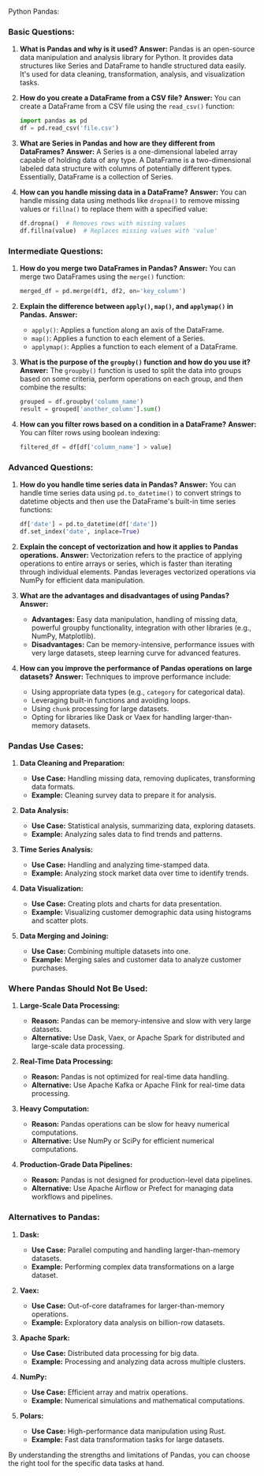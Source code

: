 Python Pandas:

### Basic Questions:
1. **What is Pandas and why is it used?**
   **Answer:** Pandas is an open-source data manipulation and analysis library for Python. It provides data structures like Series and DataFrame to handle structured data easily. It's used for data cleaning, transformation, analysis, and visualization tasks.

2. **How do you create a DataFrame from a CSV file?**
   **Answer:** You can create a DataFrame from a CSV file using the `read_csv()` function:
   ```python
   import pandas as pd
   df = pd.read_csv('file.csv')
   ```

3. **What are Series in Pandas and how are they different from DataFrames?**
   **Answer:** A Series is a one-dimensional labeled array capable of holding data of any type. A DataFrame is a two-dimensional labeled data structure with columns of potentially different types. Essentially, DataFrame is a collection of Series.

4. **How can you handle missing data in a DataFrame?**
   **Answer:** You can handle missing data using methods like `dropna()` to remove missing values or `fillna()` to replace them with a specified value:
   ```python
   df.dropna()  # Removes rows with missing values
   df.fillna(value)  # Replaces missing values with 'value'
   ```

### Intermediate Questions:
1. **How do you merge two DataFrames in Pandas?**
   **Answer:** You can merge two DataFrames using the `merge()` function:
   ```python
   merged_df = pd.merge(df1, df2, on='key_column')
   ```

2. **Explain the difference between `apply()`, `map()`, and `applymap()` in Pandas.**
   **Answer:** 
   - `apply()`: Applies a function along an axis of the DataFrame.
   - `map()`: Applies a function to each element of a Series.
   - `applymap()`: Applies a function to each element of a DataFrame.

3. **What is the purpose of the `groupby()` function and how do you use it?**
   **Answer:** The `groupby()` function is used to split the data into groups based on some criteria, perform operations on each group, and then combine the results:
   ```python
   grouped = df.groupby('column_name')
   result = grouped['another_column'].sum()
   ```

4. **How can you filter rows based on a condition in a DataFrame?**
   **Answer:** You can filter rows using boolean indexing:
   ```python
   filtered_df = df[df['column_name'] > value]
   ```

### Advanced Questions:
1. **How do you handle time series data in Pandas?**
   **Answer:** You can handle time series data using `pd.to_datetime()` to convert strings to datetime objects and then use the DataFrame's built-in time series functions:
   ```python
   df['date'] = pd.to_datetime(df['date'])
   df.set_index('date', inplace=True)
   ```

2. **Explain the concept of vectorization and how it applies to Pandas operations.**
   **Answer:** Vectorization refers to the practice of applying operations to entire arrays or series, which is faster than iterating through individual elements. Pandas leverages vectorized operations via NumPy for efficient data manipulation.

3. **What are the advantages and disadvantages of using Pandas?**
   **Answer:**
   - **Advantages:** Easy data manipulation, handling of missing data, powerful groupby functionality, integration with other libraries (e.g., NumPy, Matplotlib).
   - **Disadvantages:** Can be memory-intensive, performance issues with very large datasets, steep learning curve for advanced features.

4. **How can you improve the performance of Pandas operations on large datasets?**
   **Answer:** Techniques to improve performance include:
   - Using appropriate data types (e.g., `category` for categorical data).
   - Leveraging built-in functions and avoiding loops.
   - Using `chunk` processing for large datasets.
   - Opting for libraries like Dask or Vaex for handling larger-than-memory datasets.


### Pandas Use Cases:
1. **Data Cleaning and Preparation:**
   - **Use Case:** Handling missing data, removing duplicates, transforming data formats.
   - **Example:** Cleaning survey data to prepare it for analysis.

2. **Data Analysis:**
   - **Use Case:** Statistical analysis, summarizing data, exploring datasets.
   - **Example:** Analyzing sales data to find trends and patterns.

3. **Time Series Analysis:**
   - **Use Case:** Handling and analyzing time-stamped data.
   - **Example:** Analyzing stock market data over time to identify trends.

4. **Data Visualization:**
   - **Use Case:** Creating plots and charts for data presentation.
   - **Example:** Visualizing customer demographic data using histograms and scatter plots.

5. **Data Merging and Joining:**
   - **Use Case:** Combining multiple datasets into one.
   - **Example:** Merging sales and customer data to analyze customer purchases.

### Where Pandas Should Not Be Used:
1. **Large-Scale Data Processing:**
   - **Reason:** Pandas can be memory-intensive and slow with very large datasets.
   - **Alternative:** Use Dask, Vaex, or Apache Spark for distributed and large-scale data processing.

2. **Real-Time Data Processing:**
   - **Reason:** Pandas is not optimized for real-time data handling.
   - **Alternative:** Use Apache Kafka or Apache Flink for real-time data processing.

3. **Heavy Computation:**
   - **Reason:** Pandas operations can be slow for heavy numerical computations.
   - **Alternative:** Use NumPy or SciPy for efficient numerical computations.

4. **Production-Grade Data Pipelines:**
   - **Reason:** Pandas is not designed for production-level data pipelines.
   - **Alternative:** Use Apache Airflow or Prefect for managing data workflows and pipelines.

### Alternatives to Pandas:
1. **Dask:**
   - **Use Case:** Parallel computing and handling larger-than-memory datasets.
   - **Example:** Performing complex data transformations on a large dataset.

2. **Vaex:**
   - **Use Case:** Out-of-core dataframes for larger-than-memory operations.
   - **Example:** Exploratory data analysis on billion-row datasets.

3. **Apache Spark:**
   - **Use Case:** Distributed data processing for big data.
   - **Example:** Processing and analyzing data across multiple clusters.

4. **NumPy:**
   - **Use Case:** Efficient array and matrix operations.
   - **Example:** Numerical simulations and mathematical computations.

5. **Polars:**
   - **Use Case:** High-performance data manipulation using Rust.
   - **Example:** Fast data transformation tasks for large datasets.

By understanding the strengths and limitations of Pandas, you can choose the right tool for the specific data tasks at hand. 